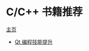 # C/C++ 书籍推荐

[主页](https://github.com/lauer3912/LoveYourBooks/)

- [Qt 编程技能提升](https://github.com/lauer3912/LoveYourBooks/c-books/qt-up/index.html)
